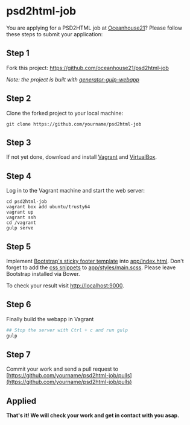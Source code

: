 # psd2html-job

You are applying for a PSD2HTML job at [Oceanhouse21](http://www.oceanhouse21.com)? Please follow these steps to submit your application:

## Step 1

Fork this project: https://github.com/oceanhouse21/psd2html-job

*Note: the project is built with [generator-gulp-webapp](https://github.com/yeoman/generator-gulp-webapp)*

## Step 2

Clone the forked project to your local machine:

```
git clone https://github.com/yourname/psd2html-job
```

## Step 3

If not yet done, download and install [Vagrant](https://www.vagrantup.com/downloads) and [VirtualBox](https://www.virtualbox.org/wiki/Downloads).

## Step 4

Log in to the Vagrant machine and start the web server:

```
cd psd2html-job
vagrant box add ubuntu/trusty64
vagrant up
vagrant ssh
cd /vagrant
gulp serve
```

## Step 5

Implement [Bootstrap's sticky footer template](http://getbootstrap.com/examples/sticky-footer/) into [app/index.html](https://github.com/oceanhouse21/psd2html-job/blob/master/app/index.html). Don't forget to add the [css snippets](http://getbootstrap.com/examples/sticky-footer/sticky-footer.css) to [app/styles/main.scss](https://github.com/oceanhouse21/psd2html-job/blob/master/app/styles/main.scss). Please leave Bootstrap installed via Bower.

To check your result visit [http://localhost:9000](http://localhost:9000).

## Step 6

Finally build the webapp in Vagrant

```ruby
## Stop the server with Ctrl + c and run gulp
gulp
```

## Step 7

Commit your work and send a pull request to [https://github.com/yourname/psd2html-job/pulls](https://github.com/yourname/psd2html-job/pulls)

## Applied

**That's it! We will check your work and get in contact with you asap.**
